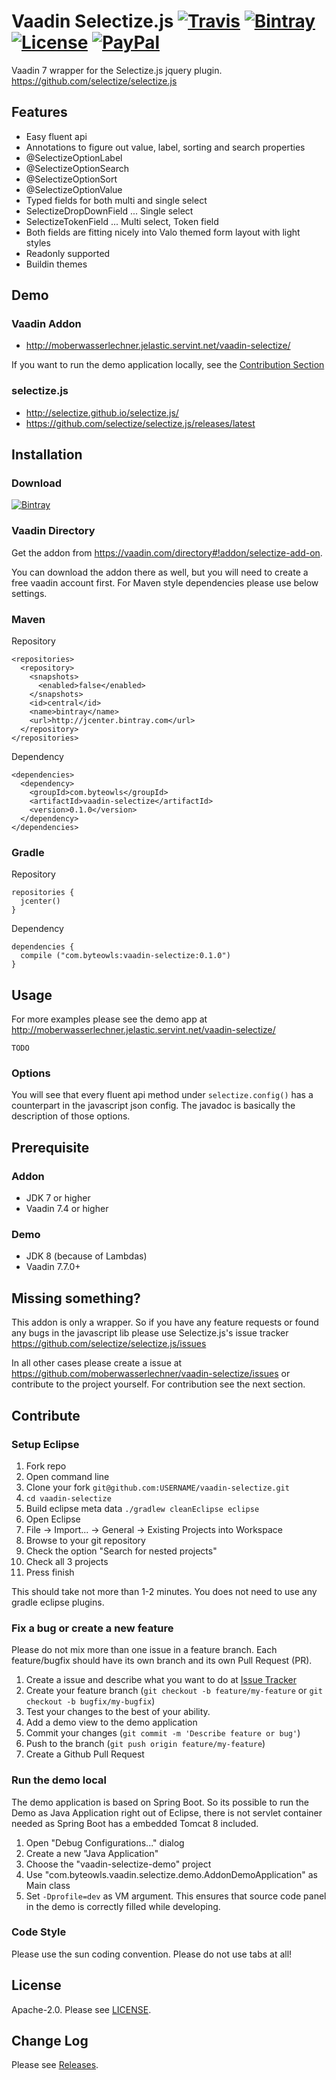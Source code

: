 # Vaadin Selectize.js [![Travis](https://img.shields.io/travis/moberwasserlechner/vaadin-selectize/master.svg?maxAge=2592000)](https://travis-ci.org/moberwasserlechner/vaadin-selectize) [![Bintray](https://img.shields.io/bintray/v/moberwasserlechner/maven/vaadin-selectize.svg)](https://bintray.com/moberwasserlechner/maven/vaadin-selectize/_latestVersion) [![License](https://img.shields.io/badge/license-Apache_2.0-B34ED4.svg)](https://github.com/moberwasserlechner/vaadin-selectize/blob/master/LICENSE) [![PayPal](https://img.shields.io/badge/%24-donate-0CB3EB.svg)](https://www.paypal.com/cgi-bin/webscr?cmd=_s-xclick&hosted_button_id=N8VS2P9233NJQ)

Vaadin 7 wrapper for the Selectize.js jquery plugin. https://github.com/selectize/selectize.js

## Features

* Easy fluent api
* Annotations to figure out value, label, sorting and search properties
 * @SelectizeOptionLabel
 * @SelectizeOptionSearch
 * @SelectizeOptionSort
 * @SelectizeOptionValue
* Typed fields for both multi and single select
 * SelectizeDropDownField ... Single select
 * SelectizeTokenField ... Multi select, Token field
* Both fields are fitting nicely into Valo themed form layout with light styles
* Readonly supported
* Buildin themes

## Demo

### Vaadin Addon

* http://moberwasserlechner.jelastic.servint.net/vaadin-selectize/

If you want to run the demo application locally, see the [Contribution Section](#run-the-demo-local)

### selectize.js

* http://selectize.github.io/selectize.js/
* https://github.com/selectize/selectize.js/releases/latest

## Installation

### Download

[![Bintray](https://img.shields.io/bintray/v/moberwasserlechner/maven/vaadin-selectize.svg)](https://bintray.com/moberwasserlechner/maven/vaadin-selectize/_latestVersion)

### Vaadin Directory

Get the addon from 
https://vaadin.com/directory#!addon/selectize-add-on.

You can download the addon there as well, but you will need to create a free vaadin account first. For Maven style dependencies please use below settings.

### Maven

Repository

    <repositories>
      <repository>
        <snapshots>
          <enabled>false</enabled>
        </snapshots>
        <id>central</id>
        <name>bintray</name>
        <url>http://jcenter.bintray.com</url>
      </repository>
    </repositories>
    
Dependency

    <dependencies>
      <dependency>
        <groupId>com.byteowls</groupId>
        <artifactId>vaadin-selectize</artifactId>
        <version>0.1.0</version>
      </dependency>
    </dependencies>


### Gradle

Repository

    repositories {
      jcenter()
    }
     
Dependency

    dependencies {
      compile ("com.byteowls:vaadin-selectize:0.1.0")
    }
## Usage

For more examples please see the demo app at http://moberwasserlechner.jelastic.servint.net/vaadin-selectize/

```
TODO
```

### Options

You will see that every fluent api method under `selectize.config()` has a counterpart in the javascript json config. The javadoc is basically the description of those options.

## Prerequisite

### Addon
* JDK 7 or higher
* Vaadin 7.4 or higher

### Demo
* JDK 8 (because of Lambdas)
* Vaadin 7.7.0+


## Missing something?

This addon is only a wrapper. So if you have any feature requests or found any bugs in the javascript lib please use Selectize.js's issue tracker https://github.com/selectize/selectize.js/issues

In all other cases please create a issue at https://github.com/moberwasserlechner/vaadin-selectize/issues or contribute to the project yourself. For contribution see the next section.

## Contribute

### Setup Eclipse

1. Fork repo
2. Open command line
3. Clone your fork `git@github.com:USERNAME/vaadin-selectize.git`
4. `cd vaadin-selectize`
5. Build eclipse meta data `./gradlew cleanEclipse eclipse`
6. Open Eclipse
7. File -> Import... -> General -> Existing Projects into Workspace
8. Browse to your git repository
9. Check the option "Search for nested projects"
10. Check all 3 projects
11. Press finish

This should take not more than 1-2 minutes. You does not need to use any gradle eclipse plugins. 

### Fix a bug or create a new feature

Please do not mix more than one issue in a feature branch. Each feature/bugfix should have its own branch and its own Pull Request (PR).

1. Create a issue and describe what you want to do at [Issue Tracker](https://github.com/moberwasserlechner/vaadin-selectize/issues)
2. Create your feature branch (`git checkout -b feature/my-feature` or `git checkout -b bugfix/my-bugfix`)
3. Test your changes to the best of your ability.
4. Add a demo view to the demo application 
5. Commit your changes (`git commit -m 'Describe feature or bug'`)
6. Push to the branch (`git push origin feature/my-feature`)
7. Create a Github Pull Request

### Run the demo local

The demo application is based on Spring Boot. So its possible to run the Demo as Java Application right out of Eclipse, there is not servlet container needed as Spring Boot has a embedded Tomcat 8 included.

1. Open "Debug Configurations..." dialog
2. Create a new "Java Application"
3. Choose the "vaadin-selectize-demo" project
4. Use "com.byteowls.vaadin.selectize.demo.AddonDemoApplication" as Main class
5. Set `-Dprofile=dev` as VM argument. This ensures that source code panel in the demo is correctly filled while developing.

### Code Style

Please use the sun coding convention. Please do not use tabs at all!

## License

Apache-2.0. Please see [LICENSE](https://github.com/moberwasserlechner/vaadin-selectize/blob/master/LICENSE).

## Change Log

Please see [Releases](https://github.com/moberwasserlechner/vaadin-selectize/releases).